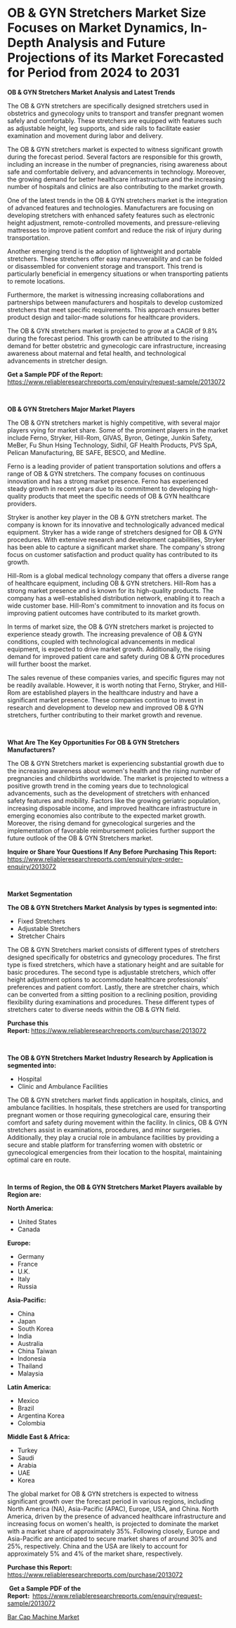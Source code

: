 <p><h1>OB & GYN Stretchers Market Size Focuses on Market Dynamics, In-Depth Analysis and Future Projections of its Market Forecasted for Period from 2024 to 2031</h1></p><p><strong>OB & GYN Stretchers Market Analysis and Latest Trends</strong></p>
<p><p>The OB & GYN stretchers are specifically designed stretchers used in obstetrics and gynecology units to transport and transfer pregnant women safely and comfortably. These stretchers are equipped with features such as adjustable height, leg supports, and side rails to facilitate easier examination and movement during labor and delivery.</p><p>The OB & GYN stretchers market is expected to witness significant growth during the forecast period. Several factors are responsible for this growth, including an increase in the number of pregnancies, rising awareness about safe and comfortable delivery, and advancements in technology. Moreover, the growing demand for better healthcare infrastructure and the increasing number of hospitals and clinics are also contributing to the market growth.</p><p>One of the latest trends in the OB & GYN stretchers market is the integration of advanced features and technologies. Manufacturers are focusing on developing stretchers with enhanced safety features such as electronic height adjustment, remote-controlled movements, and pressure-relieving mattresses to improve patient comfort and reduce the risk of injury during transportation.</p><p>Another emerging trend is the adoption of lightweight and portable stretchers. These stretchers offer easy maneuverability and can be folded or disassembled for convenient storage and transport. This trend is particularly beneficial in emergency situations or when transporting patients to remote locations.</p><p>Furthermore, the market is witnessing increasing collaborations and partnerships between manufacturers and hospitals to develop customized stretchers that meet specific requirements. This approach ensures better product design and tailor-made solutions for healthcare providers.</p><p>The OB & GYN stretchers market is projected to grow at a CAGR of 9.8% during the forecast period. This growth can be attributed to the rising demand for better obstetric and gynecologic care infrastructure, increasing awareness about maternal and fetal health, and technological advancements in stretcher design.</p></p>
<p><strong>Get a Sample PDF of the Report:&nbsp;</strong> <a href="https://www.reliableresearchreports.com/enquiry/request-sample/2013072">https://www.reliableresearchreports.com/enquiry/request-sample/2013072</a></p>
<p>&nbsp;</p>
<p><strong>OB & GYN Stretchers Major Market Players</strong></p>
<p><p>The OB & GYN stretchers market is highly competitive, with several major players vying for market share. Some of the prominent players in the market include Ferno, Stryker, Hill-Rom, GIVAS, Byron, Getinge, Junkin Safety, MeBer, Fu Shun Hsing Technology, Sidhil, GF Health Products, PVS SpA, Pelican Manufacturing, BE SAFE, BESCO, and Medline.</p><p>Ferno is a leading provider of patient transportation solutions and offers a range of OB & GYN stretchers. The company focuses on continuous innovation and has a strong market presence. Ferno has experienced steady growth in recent years due to its commitment to developing high-quality products that meet the specific needs of OB & GYN healthcare providers.</p><p>Stryker is another key player in the OB & GYN stretchers market. The company is known for its innovative and technologically advanced medical equipment. Stryker has a wide range of stretchers designed for OB & GYN procedures. With extensive research and development capabilities, Stryker has been able to capture a significant market share. The company's strong focus on customer satisfaction and product quality has contributed to its growth.</p><p>Hill-Rom is a global medical technology company that offers a diverse range of healthcare equipment, including OB & GYN stretchers. Hill-Rom has a strong market presence and is known for its high-quality products. The company has a well-established distribution network, enabling it to reach a wide customer base. Hill-Rom's commitment to innovation and its focus on improving patient outcomes have contributed to its market growth.</p><p>In terms of market size, the OB & GYN stretchers market is projected to experience steady growth. The increasing prevalence of OB & GYN conditions, coupled with technological advancements in medical equipment, is expected to drive market growth. Additionally, the rising demand for improved patient care and safety during OB & GYN procedures will further boost the market.</p><p>The sales revenue of these companies varies, and specific figures may not be readily available. However, it is worth noting that Ferno, Stryker, and Hill-Rom are established players in the healthcare industry and have a significant market presence. These companies continue to invest in research and development to develop new and improved OB & GYN stretchers, further contributing to their market growth and revenue.</p></p>
<p>&nbsp;</p>
<p><strong>What Are The Key Opportunities For OB & GYN Stretchers Manufacturers?</strong></p>
<p><p>The OB & GYN Stretchers market is experiencing substantial growth due to the increasing awareness about women's health and the rising number of pregnancies and childbirths worldwide. The market is projected to witness a positive growth trend in the coming years due to technological advancements, such as the development of stretchers with enhanced safety features and mobility. Factors like the growing geriatric population, increasing disposable income, and improved healthcare infrastructure in emerging economies also contribute to the expected market growth. Moreover, the rising demand for gynecological surgeries and the implementation of favorable reimbursement policies further support the future outlook of the OB & GYN Stretchers market.</p></p>
<p><strong>Inquire or Share Your Questions If Any Before Purchasing This Report:</strong> <a href="https://www.reliableresearchreports.com/enquiry/pre-order-enquiry/2013072">https://www.reliableresearchreports.com/enquiry/pre-order-enquiry/2013072</a></p>
<p>&nbsp;</p>
<p><strong>Market Segmentation</strong></p>
<p><strong>The OB & GYN Stretchers Market Analysis by types is segmented into:</strong></p>
<p><ul><li>Fixed Stretchers</li><li>Adjustable Stretchers</li><li>Stretcher Chairs</li></ul></p>
<p><p>The OB & GYN Stretchers market consists of different types of stretchers designed specifically for obstetrics and gynecology procedures. The first type is fixed stretchers, which have a stationary height and are suitable for basic procedures. The second type is adjustable stretchers, which offer height adjustment options to accommodate healthcare professionals' preferences and patient comfort. Lastly, there are stretcher chairs, which can be converted from a sitting position to a reclining position, providing flexibility during examinations and procedures. These different types of stretchers cater to diverse needs within the OB & GYN field.</p></p>
<p><strong>Purchase this Report:&nbsp;</strong><a href="https://www.reliableresearchreports.com/purchase/2013072">https://www.reliableresearchreports.com/purchase/2013072</a></p>
<p>&nbsp;</p>
<p><strong>The OB & GYN Stretchers Market Industry Research by Application is segmented into:</strong></p>
<p><ul><li>Hospital</li><li>Clinic and Ambulance Facilities</li></ul></p>
<p><p>The OB & GYN stretchers market finds application in hospitals, clinics, and ambulance facilities. In hospitals, these stretchers are used for transporting pregnant women or those requiring gynecological care, ensuring their comfort and safety during movement within the facility. In clinics, OB & GYN stretchers assist in examinations, procedures, and minor surgeries. Additionally, they play a crucial role in ambulance facilities by providing a secure and stable platform for transferring women with obstetric or gynecological emergencies from their location to the hospital, maintaining optimal care en route.</p></p>
<p>&nbsp;</p>
<p><strong>In terms of Region, the OB & GYN Stretchers Market Players available by Region are:</strong></p>
<p>
    <p> <strong> North America: </strong>
        <ul>
            <li>United States</li>
            <li>Canada</li>
        </ul>
        </p> 
    <p> <strong> Europe: </strong>
        <ul>
            <li>Germany</li>
            <li>France</li>
            <li>U.K.</li>
            <li>Italy</li>
            <li>Russia</li>
        </ul>
        </p> 
    <p> <strong> Asia-Pacific: </strong>
        <ul>
            <li>China</li>
            <li>Japan</li>
            <li>South Korea</li>
            <li>India</li>
            <li>Australia</li>
            <li>China Taiwan</li>
            <li>Indonesia</li>
            <li>Thailand</li>
            <li>Malaysia</li>
        </ul>
        </p> 
    <p> <strong> Latin America: </strong>
        <ul>
            <li>Mexico</li>
            <li>Brazil</li>
            <li>Argentina Korea</li>
            <li>Colombia</li>
        </ul>
        </p> 
    <p> <strong> Middle East & Africa: </strong>
        <ul>
            <li>Turkey</li>
            <li>Saudi</li>
            <li>Arabia</li>
            <li>UAE</li>
            <li>Korea</li>
        </ul>
    </p>
    </p>
<p><p>The global market for OB & GYN stretchers is expected to witness significant growth over the forecast period in various regions, including North America (NA), Asia-Pacific (APAC), Europe, USA, and China. North America, driven by the presence of advanced healthcare infrastructure and increasing focus on women's health, is projected to dominate the market with a market share of approximately 35%. Following closely, Europe and Asia-Pacific are anticipated to secure market shares of around 30% and 25%, respectively. China and the USA are likely to account for approximately 5% and 4% of the market share, respectively.</p></p>
<p><strong>Purchase this Report: </strong><a href="https://www.reliableresearchreports.com/purchase/2013072">https://www.reliableresearchreports.com/purchase/2013072</a></p>
<p>&nbsp;<strong>Get a Sample PDF of the Report:&nbsp;&nbsp;</strong><a href="https://www.reliableresearchreports.com/enquiry/request-sample/2013072">https://www.reliableresearchreports.com/enquiry/request-sample/2013072</a></p>
<p><strong></strong></p>
<p><p><a href="https://www.linkedin.com/pulse/bar-cap-machine-market-research-report-reveals-latest-trends-nbx6c?trackingId=inG1EBZ3QHmbf9%2Butva9eA%3D%3D">Bar Cap Machine Market</a></p></p>